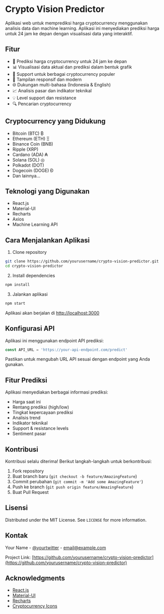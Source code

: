 # Crypto Vision Predictor

Aplikasi web untuk memprediksi harga cryptocurrency menggunakan analisis data dan machine learning. Aplikasi ini menyediakan prediksi harga untuk 24 jam ke depan dengan visualisasi data yang interaktif.

## Fitur

- 🎯 Prediksi harga cryptocurrency untuk 24 jam ke depan
- 📊 Visualisasi data aktual dan prediksi dalam bentuk grafik
- 🔄 Support untuk berbagai cryptocurrency populer
- 📱 Tampilan responsif dan modern
- 🌐 Dukungan multi-bahasa (Indonesia & English)
- 📈 Analisis pasar dan indikator teknikal
- 💡 Level support dan resistance
- 🔍 Pencarian cryptocurrency

## Cryptocurrency yang Didukung

- Bitcoin (BTC) ₿
- Ethereum (ETH) Ξ
- Binance Coin (BNB)
- Ripple (XRP)
- Cardano (ADA) ₳
- Solana (SOL) ◎
- Polkadot (DOT)
- Dogecoin (DOGE) Ð
- Dan lainnya...

## Teknologi yang Digunakan

- React.js
- Material-UI
- Recharts
- Axios
- Machine Learning API

## Cara Menjalankan Aplikasi

1. Clone repository
```bash
git clone https://github.com/yourusername/crypto-vision-predictor.git
cd crypto-vision-predictor
```

2. Install dependencies
```bash
npm install
```

3. Jalankan aplikasi
```bash
npm start
```

Aplikasi akan berjalan di [http://localhost:3000](http://localhost:3000)

## Konfigurasi API

Aplikasi ini menggunakan endpoint API prediksi:
```javascript
const API_URL = 'https://your-api-endpoint.com/predict'
```

Pastikan untuk mengubah URL API sesuai dengan endpoint yang Anda gunakan.

## Fitur Prediksi

Aplikasi menyediakan berbagai informasi prediksi:
- Harga saat ini
- Rentang prediksi (high/low)
- Tingkat kepercayaan prediksi
- Analisis trend
- Indikator teknikal
- Support & resistance levels
- Sentiment pasar

## Kontribusi

Kontribusi selalu diterima! Berikut langkah-langkah untuk berkontribusi:

1. Fork repository
2. Buat branch baru (`git checkout -b feature/AmazingFeature`)
3. Commit perubahan (`git commit -m 'Add some AmazingFeature'`)
4. Push ke branch (`git push origin feature/AmazingFeature`)
5. Buat Pull Request

## Lisensi

Distributed under the MIT License. See `LICENSE` for more information.

## Kontak

Your Name - [@yourtwitter](https://twitter.com/yourtwitter) - email@example.com

Project Link: [https://github.com/yourusername/crypto-vision-predictor](https://github.com/yourusername/crypto-vision-predictor)

## Acknowledgments

- [React.js](https://reactjs.org/)
- [Material-UI](https://mui.com/)
- [Recharts](https://recharts.org/)
- [Cryptocurrency Icons](https://cryptoicons.org/)
